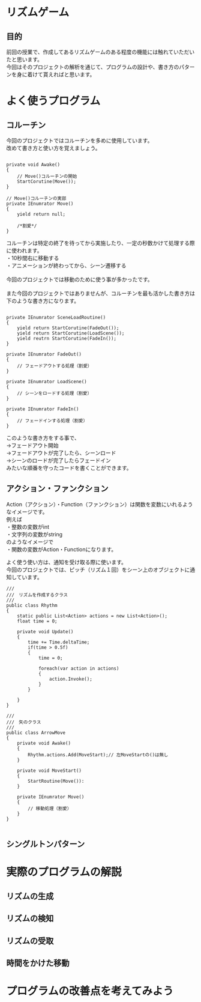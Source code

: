 # リズムゲーム

## 目的
前回の授業で、作成してあるリズムゲームのある程度の機能には触れていただいたと思います。<br>
今回はそのプロジェクトの解析を通じて、プログラムの設計や、書き方のパターンを身に着けて貰えればと思います。<br>

# よく使うプログラム
## コルーチン
今回のプロジェクトではコルーチンを多めに使用しています。<br>
改めて書き方と使い方を覚えましょう。<br>
~~~ clike

private void Awake()
{
	// Move()コルーチンの開始
	StartCorutine(Move());
}

// Move()コルーチンの実部
private IEnumrator Move()
{
	yield return null;

	/*割愛*/
}

~~~
コルーチンは特定の終了を待ってから実施したり、一定の秒数かけて処理する際に使われます。<br>
・10秒間右に移動する<br>
・アニメーションが終わってから、シーン遷移する<br>
<br>
今回のプロジェクトでは移動のために使う事が多かったです。<br>
<br>
また今回のプロジェクトではありませんが、コルーチンを最も活かした書き方は下のような書き方になります。<br>

~~~ clike

private IEnumrator SceneLoadRoutine()
{
	yield return StartCorutine(FadeOut());
	yield return StartCorutine(LoadScene());
	yield reutrn StartCorutine(FadeIn());
}

private IEnumrator FadeOut()
{
	// フェードアウトする処理（割愛）
}

private IEnumrator LoadScene()
{
	// シーンをロードする処理（割愛）
}

private IEnumrator FadeIn()
{
	// フェードインする処理（割愛）
}

~~~
このような書き方をする事で、<br>
→フェードアウト開始<br>
→フェードアウトが完了したら、シーンロード<br>
→シーンのロードが完了したらフェードイン<br>
みたいな順番を守ったコードを書くことができます。<br>

## アクション・ファンクション
Action（アクション）・Function（ファンクション）は関数を変数にいれるようなイメージです。<br>
例えば<br>
・整数の変数がint<br>
・文字列の変数がstring<br>
のようなイメージで<br>
・関数の変数がAction・Functionになります。<br>

よく使う使い方は、通知を受け取る際に使います。<br>
今回のプロジェクトでは、ピッチ（リズム１回）をシーン上のオブジェクトに通知しています。<br>

~~~clike
///
///　リズムを作成するクラス
///
public class Rhythm
{
	static public List<Action> actions = new List<Action>();
	float time = 0;

	private void Update()
	{
		time += Time.deltaTime;
		if(time > 0.5f)
		{
			time = 0;

			foreach(var action in actions)
			{
				action.Invoke();
			}
		}
		
	}
}

///
///　矢のクラス
///
public class ArrowMove
{
	private void Awake()
	{
		Rhythm.actions.Add(MoveStart);// 左MoveStartの()は無し
	}

	private void MoveStart()
	{
		StartRoutine(Move()):
	}

	private IEnumrator Move()
	{
		// 移動処理（割愛）
	}
}


~~~


## シングルトンパターン

# 実際のプログラムの解説
## リズムの生成
## リズムの検知
## リズムの受取
## 時間をかけた移動

# プログラムの改善点を考えてみよう